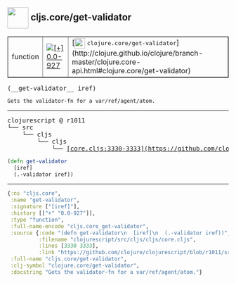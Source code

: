 ## <img width="48px" valign="middle" src="http://i.imgur.com/Hi20huC.png"> cljs.core/get-validator

 <table border="1">
<tr>
<td>function</td>
<td><a href="https://github.com/cljsinfo/api-refs/tree/0.0-927"><img valign="middle" alt="[+] 0.0-927" src="https://img.shields.io/badge/+-0.0--927-lightgrey.svg"></a> </td>
<td>
[<img height="24px" valign="middle" src="http://i.imgur.com/1GjPKvB.png"> <samp>clojure.core/get-validator</samp>](http://clojure.github.io/clojure/branch-master/clojure.core-api.html#clojure.core/get-validator)
</td>
</tr>
</table>

 <samp>
(__get-validator__ iref)<br>
</samp>

```
Gets the validator-fn for a var/ref/agent/atom.
```

---

 <pre>
clojurescript @ r1011
└── src
    └── cljs
        └── cljs
            └── <ins>[core.cljs:3330-3333](https://github.com/clojure/clojurescript/blob/r1011/src/cljs/cljs/core.cljs#L3330-L3333)</ins>
</pre>

```clj
(defn get-validator
  [iref]
  (.-validator iref))
```


---

```clj
{:ns "cljs.core",
 :name "get-validator",
 :signature ["[iref]"],
 :history [["+" "0.0-927"]],
 :type "function",
 :full-name-encode "cljs.core_get-validator",
 :source {:code "(defn get-validator\n  [iref]\n  (.-validator iref))",
          :filename "clojurescript/src/cljs/cljs/core.cljs",
          :lines [3330 3333],
          :link "https://github.com/clojure/clojurescript/blob/r1011/src/cljs/cljs/core.cljs#L3330-L3333"},
 :full-name "cljs.core/get-validator",
 :clj-symbol "clojure.core/get-validator",
 :docstring "Gets the validator-fn for a var/ref/agent/atom."}

```
